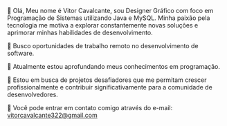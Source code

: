 👋 Olá, Meu nome é Vitor Cavalcante, sou Designer Gráfico com foco em Programação de Sistemas utilizando Java e MySQL. Minha paixão pela tecnologia me motiva a explorar constantemente novas soluções e aprimorar minhas habilidades de desenvolvimento.

👀 Busco oportunidades de trabalho remoto no desenvolvimento de software.

🌱 Atualmente estou aprofundando meus conhecimentos em programação.

💼 Estou em busca de projetos desafiadores que me permitam crescer profissionalmente e contribuir significativamente para a comunidade de desenvolvedores.

📧 Você pode entrar em contato comigo através do e-mail: vitorcavalcante322@gmail.com

